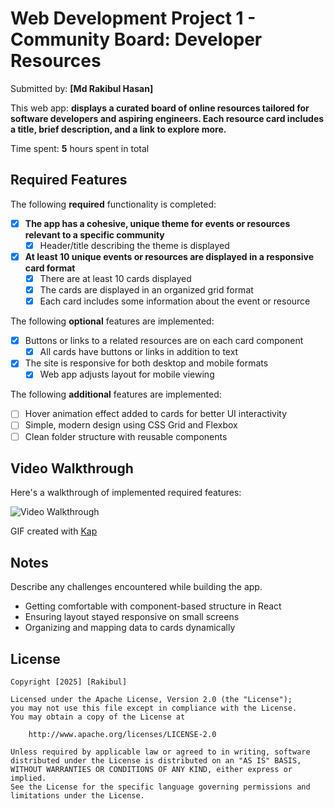 # Web Development Project 1 - Community Board: Developer Resources

Submitted by: **[Md Rakibul Hasan]**

This web app: **displays a curated board of online resources tailored for software developers and aspiring engineers. Each resource card includes a title, brief description, and a link to explore more.**

Time spent: **5** hours spent in total

## Required Features

The following **required** functionality is completed:

- [x] **The app has a cohesive, unique theme for events or resources relevant to a specific community**
  - [x] Header/title describing the theme is displayed
- [x] **At least 10 unique events or resources are displayed in a responsive card format**
  - [x] There are at least 10 cards displayed 
  - [x] The cards are displayed in an organized grid format
  - [x] Each card includes some information about the event or resource

The following **optional** features are implemented:

- [x] Buttons or links to a related resources are on each card component
  - [x] All cards have buttons or links in addition to text
- [x] The site is responsive for both desktop and mobile formats
  - [x] Web app adjusts layout for mobile viewing

The following **additional** features are implemented:

- [ ] Hover animation effect added to cards for better UI interactivity
- [ ] Simple, modern design using CSS Grid and Flexbox
- [ ] Clean folder structure with reusable components

## Video Walkthrough

Here's a walkthrough of implemented required features:

<img src='http://i.imgur.com/link/to/your/gif/file.gif' title='Video Walkthrough' width='' alt='Video Walkthrough' />

<!-- Replace this with the actual GIF tool you used -->
GIF created with [Kap](https://getkap.co/)  

## Notes

Describe any challenges encountered while building the app.

- Getting comfortable with component-based structure in React
- Ensuring layout stayed responsive on small screens
- Organizing and mapping data to cards dynamically

## License

    Copyright [2025] [Rakibul]

    Licensed under the Apache License, Version 2.0 (the "License");
    you may not use this file except in compliance with the License.
    You may obtain a copy of the License at

        http://www.apache.org/licenses/LICENSE-2.0

    Unless required by applicable law or agreed to in writing, software
    distributed under the License is distributed on an "AS IS" BASIS,
    WITHOUT WARRANTIES OR CONDITIONS OF ANY KIND, either express or implied.
    See the License for the specific language governing permissions and
    limitations under the License.
